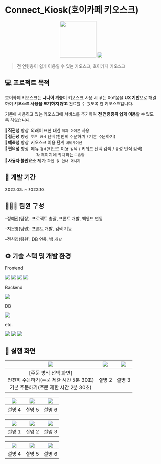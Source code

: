 # Connect_Kiosk(호이카페 키오스크)
<p align="center">
    <img src="https://github.com/JiEunyoung/hoi_kiosk_project/assets/137987981/655bb8db-be8b-4ad9-9854-dfe7d164f41d" width="120px"/>
    <img src="https://github.com/JiEunyoung/hoi_kiosk_project/assets/137987981/d6104ff7-ce06-4e57-b694-fe23f8fb321c"/>   
</p>

> 전 연령층이 쉽게 이용할 수 있는 키오스크, 호이카페 키오스크

## 💻 프로젝트 목적
호이카페 키오스크는 **시니어 계층**이 키오스크 사용 시 겪는 어려움을 **UX 기반**으로 해결하여 **키오스크 사용을 포기하지 않고** 완료할 수 있도록 한 키오스크입니다. 

기존에 사용하고 있는 키오스크에 서비스를 추가하여 **전 연령층이 쉽게 이용**할 수 있도록 하였습니다.

🔺**직관성** 향상: 외래어 표현 대신 `색과 아이콘` 사용     
🔺**접근성** 향상: `주문 방식` 선택(천천히 주문하기 / 기본 주문하기)     
🔺**예측성** 향상: 키오스크 이용 단계 `네비게이션`      
🔺**편의성** 향상: 메뉴 `검색`(키보드 이용 검색 / 키워드 선택 검색 / 음성 인식 검색)   
&ensp;&ensp;&ensp;&ensp;&ensp;&ensp;&ensp;&nbsp;&ensp;&ensp;&ensp;&ensp;&ensp;&ensp;&ensp;각 페이지에 위치하는 `도움말`        
🔻**사용자 불안요소** 제거: `확인 및 안내 메시지`    


## 📆 개발 기간
2023.03. ~ 2023.10.


## 🧑‍🤝‍🧑 팀원 구성

-정예진(팀장): 프로젝트 총괄, 프론트 개발, 백엔드 연동


-지은영(팀원): 프론트 개발, 검색 기능


-전찬영(팀원): DB 연동, 백 개발


## ⚙️ 기술 스택 및 개발 환경
Frontend <br>

<img src="https://img.shields.io/badge/HTML5-E34F26?style=for-the-badge&logo=html5&logoColor=white"> <img src="https://img.shields.io/badge/CSS3-1572B6?style=for-the-badge&logo=css3&logoColor=white"> <img src="https://img.shields.io/badge/javascript-F7DF1E?style=for-the-badge&logo=javascript&logoColor=black"> <img src="https://img.shields.io/badge/bootstrap-7952B3?style=for-the-badge&logo=bootstrap&logoColor=white">

Backend <br>

<img src="https://img.shields.io/badge/node.js 19.8.1-339933?style=for-the-badge&logo=Node.js&logoColor=white">

DB <br>

<img src="https://img.shields.io/badge/mysql 8.0.35-4479A1?style=for-the-badge&logo=mysql&logoColor=white">

etc. <br>

<img src="https://img.shields.io/badge/github-181717?style=for-the-badge&logo=github&logoColor=white"> <img src="https://img.shields.io/badge/git-F05032?style=for-the-badge&logo=git&logoColor=white"> <img src="https://img.shields.io/badge/Visual Studio Code  1.75.1-007ACC?style=for-the-badge&logo=Visual Studio Code&logoColor=white"> 


## 📌 실행 화면
| <img src="https://github.com/JiEunyoung/hoi_kiosk_project/assets/137987981/38a5aa19-e464-4948-bb7b-a43079fbac6e"/> | <img src="https://github.com/JiEunyoung/hoi_kiosk_project/assets/137987981/3332b983-4e29-4006-bbea-640340664775"/> | <img src="https://github.com/JiEunyoung/hoi_kiosk_project/assets/137987981/e9a019c1-242f-47a5-b64a-337b2d4c779b"/> |
| :----------------: | :----------------: | :----------------: |
|[주문 방식 선택 화면] <br>천천히 주문하기(주문 제한 시간 5분 30초) <br>기본 주문하기(주문 제한 시간 2분 30초)| 설명 2            | 설명 3            |

| <img src="https://github.com/JiEunyoung/hoi_kiosk_project/assets/137987981/853cd953-a0e9-485d-bebf-6bfbf9f9c37f"/> | <img src="https://github.com/JiEunyoung/hoi_kiosk_project/assets/137987981/e6164614-0946-4d19-8d65-1eed6cc6379d"/> | <img src="https://github.com/JiEunyoung/hoi_kiosk_project/assets/137987981/bd6f8291-1f5a-48de-9753-425135ffb761"/> |
| :----------------: | :----------------: | :----------------: |
| 설명 4            | 설명 5            | 설명 6            |

| <img src="https://github.com/JiEunyoung/hoi_kiosk_project/assets/137987981/f39046c0-fd89-4de5-8f5d-1662c3093adb"/> | <img src="https://github.com/JiEunyoung/hoi_kiosk_project/assets/137987981/5e7d44a7-8514-402c-9ccc-60ff5335ed53"/> | <img src="https://github.com/JiEunyoung/hoi_kiosk_project/assets/137987981/dd9d7f48-6960-4caf-a478-ab6998602dcb"/> |
| :----------------: | :----------------: | :----------------: |
| 설명 1            | 설명 2            | 설명 3            |

| <img src="https://github.com/JiEunyoung/hoi_kiosk_project/assets/137987981/5162f2a9-c8f1-4db8-8fe8-215fb65d8f2b"/> | <img src="https://github.com/JiEunyoung/hoi_kiosk_project/assets/137987981/c02a766d-c3b8-4b1f-858b-1d17bd7d2eeb"/> | <img src="https://github.com/JiEunyoung/hoi_kiosk_project/assets/137987981/f3528a43-9179-4fe0-907b-cc607a2c7d01"/> |
| :----------------: | :----------------: | :----------------: |
| 설명 4            | 설명 5            | 설명 6            |

